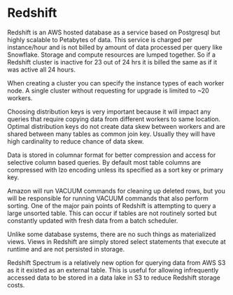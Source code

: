# Redshift

Redshift is an AWS hosted database as a service based on Postgresql but highly scalable to Petabytes of data. This service is charged per instance/hour and is not billed by amount of data processed per query like Snowflake. Storage and compute resources are lumped together. So if a Redshift cluster is inactive for 23 out of 24 hrs it is billed the same as if it was active all 24 hours. 


When creating a cluster you can specify the instance types of each worker node. A single cluster without requesting for upgrade is limited to ~20 workers.

Choosing distribution keys is very important because it will impact any queries that require copying data from different workers to same location. Optimal distribution keys do not create data skew between workers and are shared between many tables as common join key. Usually they will have high cardinality to reduce chance of data skew.

Data is stored in columnar format for better compression and access for selective column based queries. By default most table columns are compressed with lzo encoding unless its specified as a sort key or primary key. 

Amazon will run VACUUM commands for cleaning up deleted rows, but you will be responsible for running VACUUM commands that also perform sorting. One of the major pain points of Redshift is attempting to query a large unsorted table. This can occur if tables are not routinely sorted but constantly updated with fresh data from a batch scheduler.

Unlike some database systems, there are no such things as materialized views. Views in Redshift are simply stored select statements that execute at runtime and are not persisted in storage. 

Redshift Spectrum is a relatively new option for querying data from AWS S3 as it it existed as an external table. This is useful for allowing infrequently accessed data to be stored in a data lake in S3 to reduce Redshift storage costs.

